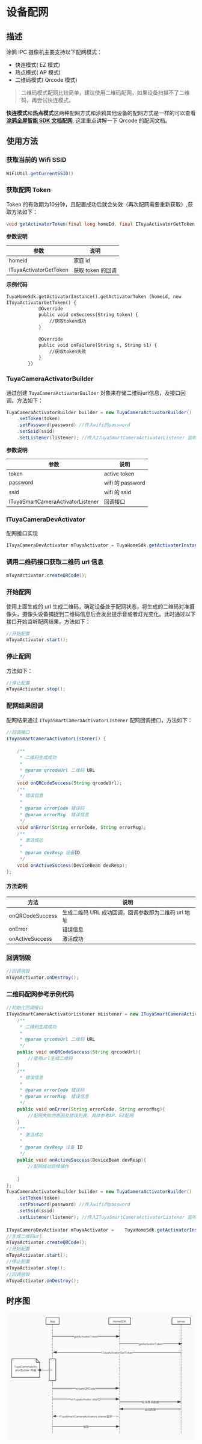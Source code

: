 # 设备配网



## 描述

涂鸦 IPC 摄像机主要支持以下配网模式：

-  快连模式( EZ 模式)
-  热点模式( AP 模式)
-  二维码模式( Qrcode 模式)

> 二维码模式配网比较简单，建议使用二维码配网，如果设备扫描不了二维码，再尝试快连模式。

**快连模式**和**热点模式**这两种配网方式和涂鸦其他设备的配网方式是一样的可以查看 [**涂鸦全屋智能 SDK 文档配网**](https://mimimumu.github.io/tuyasmart_home_android_sdk_doc/zh-hans/resource/Activator_wifi.html), 这里重点讲解一下 Qrcode 的配网文档。



## 使用方法

### 获取当前的 Wifi SSID

```java
WiFiUtil.getCurrentSSID()
```

### 获取配网 Token

Token 的有效期为10分钟，且配置成功后就会失效（再次配网需要重新获取）,获取方法如下：

```java
void getActivatorToken(final long homeId, final ITuyaActivatorGetToken activatorGetToken);
```
**参数说明**

| 参数    | 说明                               |
| ------- | ---------------------------------- |
| homeid | 家庭 id |
| ITuyaActivatorGetToken | 获取 token 的回调 |

**示例代码**

```java//需要传入当前家庭的homeid
TuyaHomeSdk.getActivatorInstance().getActivatorToken (homeid, new ITuyaActivatorGetToken() {
            @Override
            public void onSuccess(String token) {
                //获取token成功
            }

            @Override
            public void onFailure(String s, String s1) {
                //获取token失败
            }
        })
```



### TuyaCameraActivatorBuilder

通过创建 `TuyaCameraActivatorBuilder` 对象来存储二维码url信息，及接口回调。方法如下：

```java
TuyaCameraActivatorBuilder builder = new TuyaCameraActivatorBuilder()
    .setToken(token)
    .setPassword(password) //传入wifi的password
    .setSsid(ssid)
    .setListener(listener); //传入ITuyaSmartCameraActivatorListener 监听对象
```
**参数说明**

| 参数    | 说明                               |
| ------- | ---------------------------------- |
| token | active token |
| password | wifi 的 password |
| ssid | wifi 的 ssid |
| ITuyaSmartCameraActivatorListener | 回调接口|



### ITuyaCameraDevActivator

配网接口实现

```java
ITuyaCameraDevActivator mTuyaActivator = TuyaHomeSdk.getActivatorInstance().newCameraDevActivator(builder);
```



### 调用二维码接口获取二维码 url 信息

```java
mTuyaActivator.createQRCode();
```



### 开始配网

使用上面生成的 url 生成二维码，确定设备处于配网状态，将生成的二维码对准摄像头，摄像头设备捕捉到二维码信息后会发出提示音或者灯光变化。此时通过以下接口开始监听配网结果。方法如下：

```java
//开始配置
mTuyaActivator.start();
```



### 停止配网

方法如下：

```java
//停止配置
mTuyaActivator.stop();
```



### 配网结果回调

配网结果通过 `ITuyaSmartCameraActivatorListener`  配网回调接口，方法如下：

```java
//回调接口
ITuyaSmartCameraActivatorListener() {

    /**
     * 二维码生成成功
     *
     * @param qrcodeUrl 二维码 URL
     */
    void onQRCodeSuccess(String qrcodeUrl);
    /**
     * 错误信息
     *
     * @param errorCode 错误码
     * @param errorMsg  错误信息
     */
    void onError(String errorCode, String errorMsg);
    /**
     * 激活成功
     *
     * @param devResp 设备ID
     */
    void onActiveSuccess(DeviceBean devResp);
};

```
#### 方法说明

| 方法    | 说明                               |
| ------- | ---------------------------------- |
| onQRCodeSuccess | 生成二维码 URL 成功回调，回调参数即为二维码 url 地址 |
| onError | 错误信息 |
| onActiveSuccess | 激活成功 |



### 回调销毁

```java
//回调销毁
mTuyaActivator.onDestroy();
```



### 二维码配网参考示例代码

```java
//初始化回调接口
ITuyaSmartCameraActivatorListener mListener = new ITuyaSmartCameraActivatorListener() {
    /**
     * 二维码生成成功
     *
     * @param qrcodeUrl 二维码 URL
     */
    public void onQRCodeSuccess(String qrcodeUrl){
        //使用url生成二维码
    }
    /**
     * 错误信息
     *
     * @param errorCode 错误码
     * @param errorMsg  错误信息
     */
    public void onError(String errorCode, String errorMsg){
        //配网失败的原因及错误列表，具体参考AP、EZ配网
    }
    /**
     * 激活成功
     *
     * @param devResp 设备 ID
     */
    public void onActiveSuccess(DeviceBean devResp){
        //配网成功后续操作
        
    }
};
TuyaCameraActivatorBuilder builder = new TuyaCameraActivatorBuilder()
    .setToken(token)
    .setPassword(password) //传入wifi的password
    .setSsid(ssid)
    .setListener(listener); //传入ITuyaSmartCameraActivatorListener 监听对象

ITuyaCameraDevActivator mTuyaActivator =    TuyaHomeSdk.getActivatorInstance().newCameraDevActivator(builder);
//生成二维码url
mTuyaActivator.createQRCode();
//开始配置
mTuyaActivator.start();
//停止配置
mTuyaActivator.stop();
//回调销毁
mTuyaActivator.onDestroy();
```



## 时序图

![](./images/qrcode_sequenceDiagram.jpg)